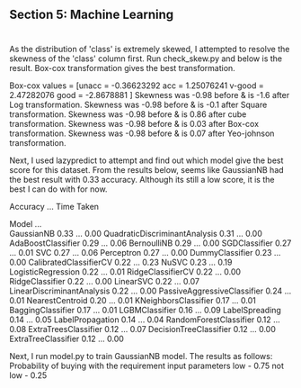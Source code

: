## Section 5: Machine Learning

#
As the distribution of 'class' is extremely skewed, I attempted to resolve the skewness of the 'class' column first. 
Run check_skew.py and below is the result. Box-cox transformation gives the best transformation.

Box-cox values = [unacc = -0.36623292  acc = 1.25076241 v-good = 2.47282076 good = -2.8678881 ]
Skewness was -0.98 before & is -1.6 after Log transformation.
Skewness was -0.98 before & is -0.1 after Square transformation.
Skewness was -0.98 before & is 0.86 after cube transformation.
Skewness was -0.98 before & is 0.03 after Box-cox transformation.
Skewness was -0.98 before & is 0.07 after Yeo-johnson transformation.


Next, I used lazypredict to attempt and find out which model give the best score for this dataset.
From the results below, seems like GaussianNB had the best result with 0.33 accuracy. Although its still a low score, it is the best I can do with for now.

 Accuracy  ...  Time Taken
 
Model                                    ...            
GaussianNB                         0.33  ...        0.00
QuadraticDiscriminantAnalysis      0.31  ...        0.00
AdaBoostClassifier                 0.29  ...        0.06
BernoulliNB                        0.29  ...        0.00
SGDClassifier                      0.27  ...        0.01
SVC                                0.27  ...        0.06
Perceptron                         0.27  ...        0.00
DummyClassifier                    0.23  ...        0.00
CalibratedClassifierCV             0.22  ...        0.23
NuSVC                              0.23  ...        0.19
LogisticRegression                 0.22  ...        0.01
RidgeClassifierCV                  0.22  ...        0.00
RidgeClassifier                    0.22  ...        0.00
LinearSVC                          0.22  ...        0.07
LinearDiscriminantAnalysis         0.22  ...        0.00
PassiveAggressiveClassifier        0.24  ...        0.01
NearestCentroid                    0.20  ...        0.01
KNeighborsClassifier               0.17  ...        0.01
BaggingClassifier                  0.17  ...        0.01
LGBMClassifier                     0.16  ...        0.09
LabelSpreading                     0.14  ...        0.05
LabelPropagation                   0.14  ...        0.04
RandomForestClassifier             0.12  ...        0.08
ExtraTreesClassifier               0.12  ...        0.07
DecisionTreeClassifier             0.12  ...        0.00
ExtraTreeClassifier                0.12  ...        0.00

Next, I run model.py to train GaussianNB model.
The results as follows:
Probability of buying with the requirement input parameters
low - 0.75
not low - 0.25
